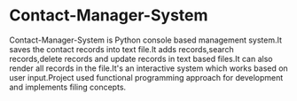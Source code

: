 # Contact-Manager-System
Contact-Manager-System is Python console based management system.It saves the contact records into text file.It adds records,search records,delete records and update records in text based files.It can also render all records in the file.It's an interactive system which works based on user input.Project used functional programming approach for development and implements filing concepts.
